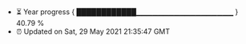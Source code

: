 - ⏳ Year progress { ████████████▁▁▁▁▁▁▁▁▁▁▁▁▁▁▁▁▁▁ } 40.79 %
- ⏰ Updated on Sat, 29 May 2021 21:35:47 GMT

